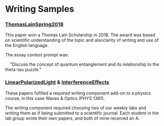 # Writing Samples 
 
### [ThomasLainSpring2018](https://docs.google.com/viewer?url=https://github.com/dxAdam/Writing_Samples/raw/master/ThomasLainSping2018.pdf)
 
This paper won a Thomas Lain Scholarship in 2018. The award was based on scientific understanding of the topic and alsoclarity of writing and use of the English language. 
 
The essay contest prompt was: 

&nbsp; &nbsp; "Discuss the concept of quantum entanglement and its relationship to the theta-tau puzzle." 
 
 
### [LinearPolarizedLight](https://docs.google.com/viewer?url=https://github.com/dxAdam/Writing_Samples/raw/master/LinearPolarizedLight.pdf) & [InterferenceEffects](https://docs.google.com/viewer?url=https://github.com/dxAdam/Writing_Samples/raw/master/InterferenceEffects.pdf)
 
These papers fufilled a required writing component add-on to a physics course, in this case Waves & Optics (PHYS 1361).  
     
The writing component required choosing two of our weekly labs and writing them as if being submitted to a scientific journal. Each student in the lab group wrote their own papers, and both of mine received an A.
